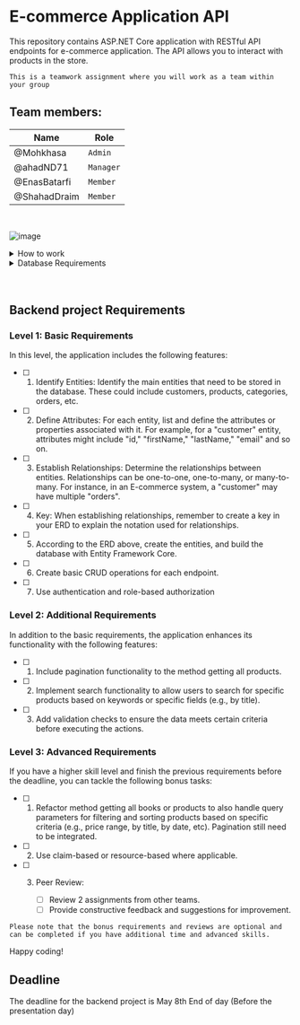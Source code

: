 # E-commerce Application API

This repository contains ASP.NET Core application with RESTful API endpoints for e-commerce application. The API allows you to interact with products in the store.

`This is a teamwork assignment where you will work as a team within your group`

## Team members:

| Name         | Role      |
| ------------ | --------- |
| @Mohkhasa    | `Admin`   |
| @ahadND71    | `Manager` |
| @EnasBatarfi | `Member`  |
| @ShahadDraim | `Member`  |

<br/>

![image](https://github.com/Mohkhasa/sda-online-2-csharp-backend_teamwork/assets/83678009/c283ee24-4e22-4a72-b8c0-869866beb294)

<details>
   <summary>How to work</summary>
<p>
1. One team member (admin) should fork the repo and add other members to that admin repo as collaborators.
2. The other team members should fork then clone the forked repo (the admin repo).
3. Any change/update made should be submitted to admin repo as pull request.
4. Each change should be done in a separate pull request.
5. Pull request must be reviewed by all members before merged to admin repo.
6. Admin should open a PR to the original (Integrify) repo.
</p>
</details> 
<details>
   <summary>Database Requirements</summary>
<p>

### Level 1: Basic Requirements

For the upcoming database assignment, please design an Entity-Relationship Diagram (ERD) tailored to the project described below.

### Level 2: Additional Requirements

Create the necessary tables, define their respective columns, and provide seed data within pgAdmin.

</p>
</details>

<br/>
<br/>

## Backend project Requirements

### Level 1: Basic Requirements

In this level, the application includes the following features:

-[ ] 1. Identify Entities: Identify the main entities that need to be stored in the database. These could include customers, products, categories, orders, etc.

-[ ] 2. Define Attributes: For each entity, list and define the attributes or properties associated with it. For example, for a "customer" entity, attributes might include "id," "firstName," "lastName," "email" and so on.

-[ ] 3. Establish Relationships: Determine the relationships between entities. Relationships can be one-to-one, one-to-many, or many-to-many. For instance, in an E-commerce system, a "customer" may have multiple "orders".

-[ ] 4. Key: When establishing relationships, remember to create a key in your ERD to explain the notation used for relationships.

-[ ] 5. According to the ERD above, create the entities, and build the database with Entity Framework Core.

-[ ] 6. Create basic CRUD operations for each endpoint.

-[ ] 7. Use authentication and role-based authorization

### Level 2: Additional Requirements

In addition to the basic requirements, the application enhances its functionality with the following features:

-[ ] 1. Include pagination functionality to the method getting all products.

-[ ] 2. Implement search functionality to allow users to search for specific products based on keywords or specific fields (e.g., by title).

-[ ] 3. Add validation checks to ensure the data meets certain criteria before executing the actions.

### Level 3: Advanced Requirements

If you have a higher skill level and finish the previous requirements before the deadline, you can tackle the following bonus tasks:

-[ ] 1. Refactor method getting all books or products to also handle query parameters for filtering and sorting products based on specific criteria (e.g., price range, by title, by date, etc). Pagination still need to be integrated.

-[ ] 2. Use claim-based or resource-based where applicable.

-[ ] 3. Peer Review:

      -[ ] Review 2 assignments from other teams.
      -[ ] Provide constructive feedback and suggestions for improvement.

`Please note that the bonus requirements and reviews are optional and can be completed if you have additional time and advanced skills.`

Happy coding!

## Deadline

The deadline for the backend project is May 8th End of day (Before the presentation day)

